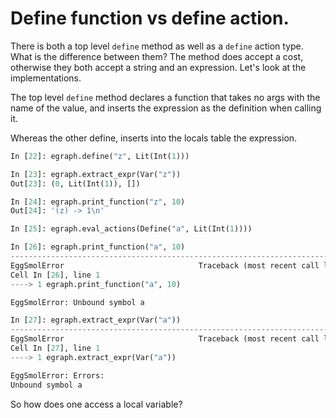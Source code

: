 # Define function vs define action.

There is both a top level `define` method as well as a `define` action type. What is the difference between them? The method does accept a cost, otherwise they both accept a string and an expression. Let's look at the implementations.

The top level `define` method declares a function that takes no args with the name of the value, and inserts the expression as the definition when calling it.

Whereas the other define, inserts into the locals table the expression.

```python
In [22]: egraph.define("z", Lit(Int(1)))

In [23]: egraph.extract_expr(Var("z"))
Out[23]: (0, Lit(Int(1)), [])

In [24]: egraph.print_function("z", 10)
Out[24]: '(z) -> 1\n'

In [25]: egraph.eval_actions(Define("a", Lit(Int(1))))

In [26]: egraph.print_function("a", 10)
---------------------------------------------------------------------------
EggSmolError                              Traceback (most recent call last)
Cell In [26], line 1
----> 1 egraph.print_function("a", 10)

EggSmolError: Unbound symbol a

In [27]: egraph.extract_expr(Var("a"))
---------------------------------------------------------------------------
EggSmolError                              Traceback (most recent call last)
Cell In [27], line 1
----> 1 egraph.extract_expr(Var("a"))

EggSmolError: Errors:
Unbound symbol a
```

So how does one access a local variable?
